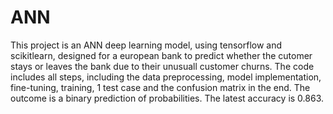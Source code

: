 # ANN
This project is an ANN deep learning model, using tensorflow and scikitlearn, designed for a european bank to predict whether the cutomer stays or leaves the bank due to their unusuall customer churns.
The code includes all steps, including the data preprocessing, model implementation, fine-tuning, training, 1 test case and the confusion matrix in the end.
The outcome is a binary prediction of probabilities.
The latest accuracy is 0.863.
